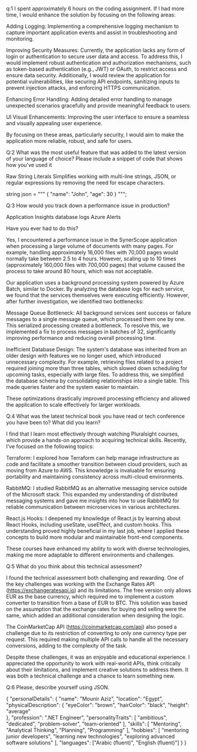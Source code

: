 q:1 
I spent approximately 6 hours on the coding assignment. If I had more time, I would enhance the solution by focusing on the following areas:

Adding Logging: Implementing a comprehensive logging mechanism to capture important application events and assist in troubleshooting and monitoring.

Improving Security Measures: Currently, the application lacks any form of login or authentication to secure user data and access. To address this, I would implement robust authentication and authorization mechanisms, such as token-based authentication (e.g., JWT) or OAuth, to restrict access and ensure data security. Additionally, I would review the application for potential vulnerabilities, like securing API endpoints, sanitizing inputs to prevent injection attacks, and enforcing HTTPS communication.

Enhancing Error Handling: Adding detailed error handling to manage unexpected scenarios gracefully and provide meaningful feedback to users.

UI Visual Enhancements: Improving the user interface to ensure a seamless and visually appealing user experience.

By focusing on these areas, particularly security, I would aim to make the application more reliable, robust, and safe for users.


Q:2 What was the most useful feature that was added to the latest version of your language of choice?
Please include a snippet of code that shows how you've used it


Raw String Literals
Simplifies working with multi-line strings, JSON, or regular expressions by removing the need for escape characters.

string json = """
{
    "name": "John",
    "age": 30
}
""";

Q:3 How would you track down a performance issue in production? 

Application Insights
database logs
Azure Alerts



Have you ever had to do this?

Yes, I encountered a performance issue in the SynerScope application when processing a large volume of documents with many pages. For example, handling approximately 16,000 files with 70,000 pages would normally take between 2.5 to 4 hours. However, scaling up to 10 times (approximately 160,000 files with 700,000 pages) that volume caused the process to take around 80 hours, which was not acceptable.

Our application uses a background processing system powered by Azure Batch, similar to Docker. By analyzing the database logs for each service, we found that the services themselves were executing efficiently. However, after further investigation, we identified two bottlenecks:

Message Queue Bottleneck:
All background services sent success or failure messages to a single message queue, which processed them one by one. This serialized processing created a bottleneck. To resolve this, we implemented a fix to process messages in batches of 32, significantly improving performance and reducing overall processing time.

Inefficient Database Design:
The system's database was inherited from an older design with features we no longer used, which introduced unnecessary complexity. For example, retrieving files related to a project required joining more than three tables, which slowed down scheduling for upcoming tasks, especially with large files. To address this, we simplified the database schema by consolidating relationships into a single table. This made queries faster and the system easier to maintain.

These optimizations drastically improved processing efficiency and allowed the application to scale effectively for larger workloads.


Q:4 What was the latest technical book you have read or tech conference you have been to? What did you learn?


I find that I learn most effectively through watching Pluralsight courses, which provide a hands-on approach to acquiring technical skills. Recently, I’ve focused on the following topics:

Terraform:
I explored how Terraform can help manage infrastructure as code and facilitate a smoother transition between cloud providers, such as moving from Azure to AWS. This knowledge is invaluable for ensuring portability and maintaining consistency across multi-cloud environments.

RabbitMQ:
I studied RabbitMQ as an alternative messaging service outside of the Microsoft stack. This expanded my understanding of distributed messaging systems and gave me insights into how to use RabbitMQ for reliable communication between microservices in various architectures.

React.js Hooks:
I deepened my knowledge of React.js by learning about React Hooks, including useState, useEffect, and custom hooks. This understanding proved highly beneficial in my last job, where I applied these concepts to build more modular and maintainable front-end components.

These courses have enhanced my ability to work with diverse technologies, making me more adaptable to different environments and challenges.


Q:5 What do you think about this technical assessment?


I found the technical assessment both challenging and rewarding. One of the key challenges was working with the Exchange Rates API (https://exchangeratesapi.io) and its limitations. The free version only allows EUR as the base currency, which required me to implement a custom converter to transition from a base of EUR to BTC. This solution was based on the assumption that the exchange rates for buying and selling were the same, which added an additional consideration when designing the logic.

The CoinMarketCap API (https://coinmarketcap.com/api) also posed a challenge due to its restriction of converting to only one currency type per request. This required making multiple API calls to handle all the necessary conversions, adding to the complexity of the task.

Despite these challenges, it was an enjoyable and educational experience. I appreciated the opportunity to work with real-world APIs, think critically about their limitations, and implement creative solutions to address them. It was both a technical challenge and a chance to learn something new.


Q:6 Please, describe yourself using JSON.

{
  "personalDetails": {
    "name": "Mounir Aziz",
    "location": "Egypt",
    "physicalDescription": {
      "eyeColor": "brown",
      "hairColor": "black",
      "height": "average"  
    },
    "profession": ".NET Engineer",
    "personalityTraits": [
      "ambitious",
      "dedicated",
      "problem-solver",
      "team-oriented"
    ],
    "skills": [
      "Mentoring",
      "Analytical Thinking",
      "Planning",
      "Programming"
    ],
    "hobbies": [
      "mentoring junior developers",
      "learning new technologies",
      "exploring advanced software solutions"
    ],
    "languages": ["Arabic (fluent)", "English (fluent)"]
  }
}

